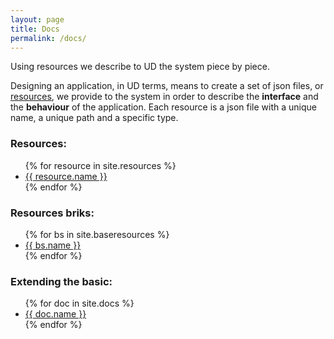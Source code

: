 ```yaml
---
layout: page
title: Docs
permalink: /docs/
---
```


Using resources we describe to UD the system piece by piece.

Designing an application, in UD terms, means to create a set of json files, or <a href="{{site.baseurl}}/docs/resource">resources</a>, we provide to the system in order to describe the **interface** and the **behaviour** of the application. Each resource is a json file with a unique name, a unique path and a specific type.

### Resources:

<ul>
{% for resource in site.resources %}
  <li><a href="{{site.baseurl}}/resources/{{resource.slug}}">{{ resource.name }}</a></li>
{% endfor %}
</ul>


### Resources briks:

<ul>
{% for bs in site.baseresources %}
  <li><a href="{{site.baseurl}}/baseresources/{{bs.slug}}">{{ bs.name }}</a></li>
{% endfor %}
</ul>

### Extending the basic:

<ul>
{% for doc in site.docs %}
  <li><a href="{{site.baseurl}}/docs/{{doc.slug}}">{{ doc.name }}</a></li>
{% endfor %}
</ul>
